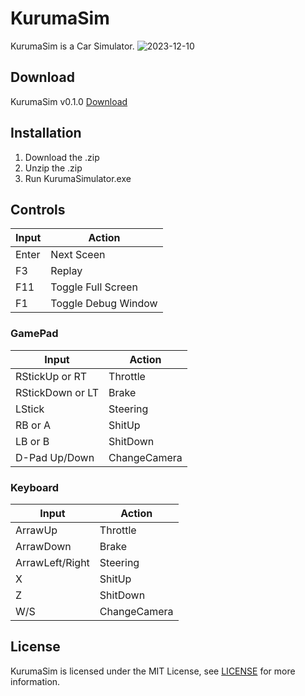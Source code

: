 # KurumaSim
KurumaSim is a Car Simulator.
![2023-12-10](https://github.com/mursoftware/KurumaSim/assets/135035096/ce447147-ea26-40a2-ab85-3aedffcbab7f)

## Download
KurumaSim v0.1.0 [Download](https://github.com/mursoftware/KurumaSim/releases/download/KurumaSim/KurumaSim_0_1_0.zip)

## Installation
1. Download the .zip
2. Unzip the .zip
2. Run KurumaSimulator.exe

## Controls
| Input | Action |
| --- | --- |
| Enter | Next Sceen |
| F3 | Replay |
| F11 | Toggle Full Screen |
| F1 | Toggle Debug Window |

### GamePad
| Input | Action |
| --- | --- |
| RStickUp or RT | Throttle |
| RStickDown or LT | Brake |
| LStick | Steering |
| RB or A | ShitUp |
| LB or B | ShitDown |
| D-Pad Up/Down | ChangeCamera |

### Keyboard
| Input | Action |
| --- | --- |
| ArrawUp | Throttle |
| ArrawDown | Brake |
| ArrawLeft/Right | Steering |
| X | ShitUp |
| Z | ShitDown |
| W/S | ChangeCamera |


## License
KurumaSim is licensed under the MIT License, see [LICENSE](LICENSE) for more information.
